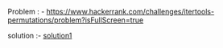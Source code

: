 Problem : - https://www.hackerrank.com/challenges/itertools-permutations/problem?isFullScreen=true

solution :- [solution1](https://github.com/Shripad735/CodingProblems/blob/main/Hackerrank/itertoolspermutations/permutations.py)
